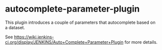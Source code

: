 # autocomplete-parameter-plugin

This plugin introduces a couple of parameters that autocomplete based on a dataset.

See https://wiki.jenkins-ci.org/display/JENKINS/Auto+Complete+Parameter+Plugin for more details.
